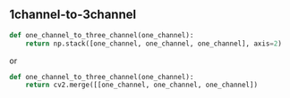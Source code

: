 ## 1channel-to-3channel

```python
def one_channel_to_three_channel(one_channel):
    return np.stack([one_channel, one_channel, one_channel], axis=2)
```
or


```python
def one_channel_to_three_channel(one_channel):
    return cv2.merge([[one_channel, one_channel, one_channel])
```
